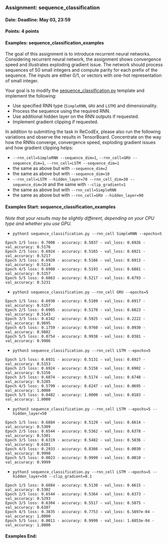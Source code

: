 ### Assignment: sequence_classification
#### Date: Deadline: May 03, 23:59
#### Points: 4 points
#### Examples: sequence_classification_examples

The goal of this assignment is to introduce recurrent neural networks.
Considering recurrent neural network, the assignment shows convergence speed and
illustrates exploding gradient issue. The network should process sequences of 50
small integers and compute parity for each prefix of the sequence. The inputs
are either 0/1, or vectors with one-hot representation of small integer.

Your goal is to modify the
[sequence_classification.py](https://github.com/ufal/npfl114/tree/master/labs/08/sequence_classification.py)
template and implement the following:
- Use specified RNN type (`SimpleRNN`, `GRU` and `LSTM`) and dimensionality.
- Process the sequence using the required RNN.
- Use additional hidden layer on the RNN outputs if requested.
- Implement gradient clipping if requested.

In addition to submitting the task in ReCodEx, please also run the following
variations and observe the results in TensorBoard. Concentrate on the way
how the RNNs converge, convergence speed, exploding gradient issues
and how gradient clipping helps:
- `--rnn_cell=SimpleRNN --sequence_dim=1`, `--rnn_cell=GRU --sequence_dim=1`, `--rnn_cell=LSTM --sequence_dim=1`
- the same as above but with `--sequence_dim=2`
- the same as above but with `--sequence_dim=10`
- `--rnn_cell=LSTM --hidden_layer=70 --rnn_cell_dim=30 --sequence_dim=30` and the same with `--clip_gradient=1`
- the same as above but with `--rnn_cell=SimpleRNN`
- the same as above but with `--rnn_cell=GRU --hidden_layer=90`

#### Examples Start: sequence_classification_examples
_Note that your results may be slightly different, depending on your CPU type and whether you use GPU._
- `python3 sequence_classification.py --rnn_cell SimpleRNN --epochs=5`
```
Epoch 1/5 loss: 0.7008 - accuracy: 0.5037 - val_loss: 0.6926 - val_accuracy: 0.5176
Epoch 2/5 loss: 0.6924 - accuracy: 0.5165 - val_loss: 0.6921 - val_accuracy: 0.5217
Epoch 3/5 loss: 0.6920 - accuracy: 0.5166 - val_loss: 0.6913 - val_accuracy: 0.5114
Epoch 4/5 loss: 0.6908 - accuracy: 0.5193 - val_loss: 0.6881 - val_accuracy: 0.5157
Epoch 5/5 loss: 0.6863 - accuracy: 0.5217 - val_loss: 0.6793 - val_accuracy: 0.5231
```
- `python3 sequence_classification.py --rnn_cell GRU --epochs=5`
```
Epoch 1/5 loss: 0.6930 - accuracy: 0.5109 - val_loss: 0.6917 - val_accuracy: 0.5157
Epoch 2/5 loss: 0.6905 - accuracy: 0.5170 - val_loss: 0.6823 - val_accuracy: 0.5143
Epoch 3/5 loss: 0.6342 - accuracy: 0.5925 - val_loss: 0.2222 - val_accuracy: 0.9695
Epoch 4/5 loss: 0.1759 - accuracy: 0.9760 - val_loss: 0.0930 - val_accuracy: 0.9882
Epoch 5/5 loss: 0.0754 - accuracy: 0.9938 - val_loss: 0.0381 - val_accuracy: 0.9986
```
- `python3 sequence_classification.py --rnn_cell LSTM --epochs=5`
```
Epoch 1/5 loss: 0.6931 - accuracy: 0.5131 - val_loss: 0.6927 - val_accuracy: 0.5153
Epoch 2/5 loss: 0.6924 - accuracy: 0.5158 - val_loss: 0.6902 - val_accuracy: 0.5156
Epoch 3/5 loss: 0.6874 - accuracy: 0.5174 - val_loss: 0.6748 - val_accuracy: 0.5285
Epoch 4/5 loss: 0.5799 - accuracy: 0.6247 - val_loss: 0.0695 - val_accuracy: 1.0000
Epoch 5/5 loss: 0.0482 - accuracy: 1.0000 - val_loss: 0.0183 - val_accuracy: 1.0000
```
- `python3 sequence_classification.py --rnn_cell LSTM --epochs=5 --hidden_layer=50`
```
Epoch 1/5 loss: 0.6884 - accuracy: 0.5129 - val_loss: 0.6614 - val_accuracy: 0.5309
Epoch 2/5 loss: 0.6544 - accuracy: 0.5362 - val_loss: 0.6378 - val_accuracy: 0.5301
Epoch 3/5 loss: 0.6319 - accuracy: 0.5482 - val_loss: 0.5836 - val_accuracy: 0.6181
Epoch 4/5 loss: 0.2933 - accuracy: 0.8366 - val_loss: 0.0030 - val_accuracy: 0.9998
Epoch 5/5 loss: 0.0023 - accuracy: 0.9999 - val_loss: 0.0010 - val_accuracy: 0.9999
```
- `python3 sequence_classification.py --rnn_cell LSTM --epochs=5 --hidden_layer=50 --clip_gradient=0.1`
```
Epoch 1/5 loss: 0.6884 - accuracy: 0.5130 - val_loss: 0.6615 - val_accuracy: 0.5302
Epoch 2/5 loss: 0.6544 - accuracy: 0.5364 - val_loss: 0.6373 - val_accuracy: 0.5293
Epoch 3/5 loss: 0.6304 - accuracy: 0.5517 - val_loss: 0.5875 - val_accuracy: 0.6107
Epoch 4/5 loss: 0.3835 - accuracy: 0.7753 - val_loss: 6.5897e-04 - val_accuracy: 1.0000
Epoch 5/5 loss: 0.0011 - accuracy: 0.9999 - val_loss: 1.6853e-04 - val_accuracy: 1.0000
```
#### Examples End:
